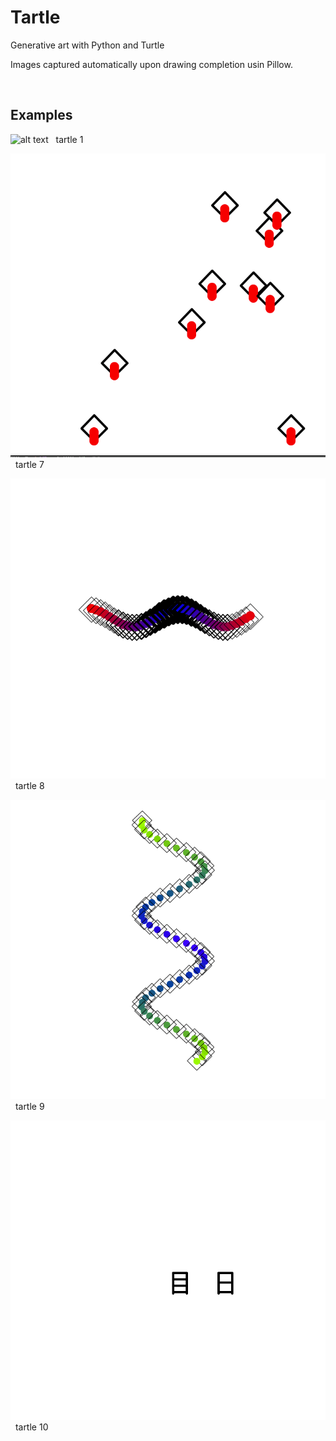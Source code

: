 # Tartle
Generative art with Python and Turtle

Images captured automatically upon drawing completion usin Pillow.

&nbsp;
## Examples

![alt text](./tartle1/tart.png)
&nbsp;
tartle 1
&nbsp;

![alt text](./tartle7/tart.png)
&nbsp;
tartle 7
&nbsp;

![alt text](./tartle8/tart.png)
&nbsp;
tartle 8
&nbsp;

![alt text](./tartle9/tart.png)
&nbsp;
tartle 9
&nbsp;

![alt text](./tartle10/tart.png)
&nbsp;
tartle 10
&nbsp;
